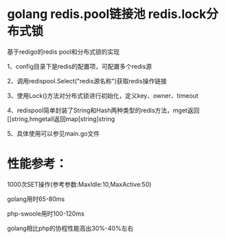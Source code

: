 
# golang redis.pool链接池 redis.lock分布式锁

基于redigo的redis pool和分布式锁的实现

1、config目录下是redis的配置项，可配置多个redis源

2、调用redispool.Select("redis源名称")获取redis操作链接

3、使用Lock()方法对分布式锁进行初始化，定义key、owner、timeout

4、redispool简单封装了String和Hash两种类型的redis方法，mget返回[]string,hmgetall返回map[string]string

5、具体使用可以参见main.go文件

# 性能参考：

1000次SET操作(参考参数:MaxIdle:10,MaxActive:50)

golang用时65-80ms

php-swoole用时100-120ms

golang相比php的协程性能高出30%-40%左右
